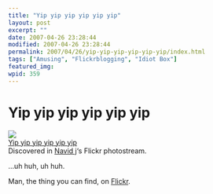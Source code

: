 ```yaml
---
title: "Yip yip yip yip yip yip"
layout: post
excerpt: ""
date: 2007-04-26 23:28:44
modified: 2007-04-26 23:28:44
permalink: 2007/04/26/yip-yip-yip-yip-yip-yip/index.html
tags: ["Amusing", "Flickrblogging", "Idiot Box"]
featured_img: 
wpid: 359
---
```


# Yip yip yip yip yip yip

[![](http://farm1.static.flickr.com/146/411082401_2517cacdc5_m.jpg)](http://www.flickr.com/photos/vwmang/411082401/ "Yip yip yip yip yip yip from flickr.com")  
[Yip yip yip yip yip yip](http://www.flickr.com/photos/vwmang/411082401/)  
Discovered in [Navid j](http://www.flickr.com/people/vwmang/)‘s Flickr photostream.

…uh huh, uh huh.

Man, the thing you can find, on [Flickr](http://www.flickr.com/).